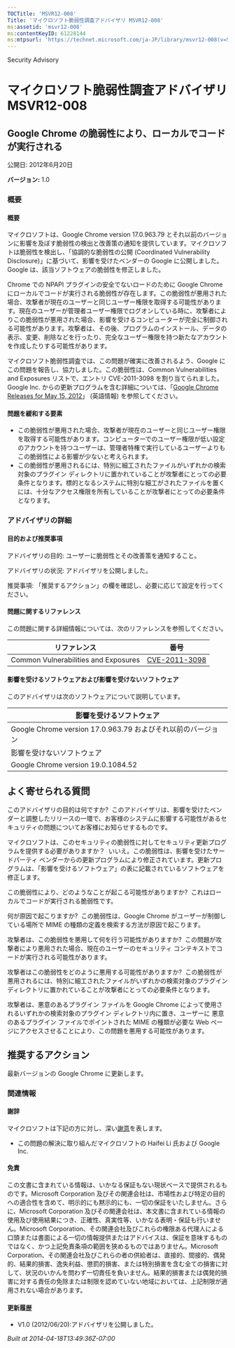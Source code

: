 ```yaml
---
TOCTitle: 'MSVR12-008'
Title: 'マイクロソフト脆弱性調査アドバイザリ MSVR12-008'
ms:assetid: 'msvr12-008'
ms:contentKeyID: 61228144
ms:mtpsurl: 'https://technet.microsoft.com/ja-JP/library/msvr12-008(v=Security.10)'
---
```


Security Advisory

マイクロソフト脆弱性調査アドバイザリ MSVR12-008
===============================================

Google Chrome の脆弱性により、ローカルでコードが実行される
----------------------------------------------------------

公開日: 2012年6月20日

**バージョン:** 1.0

### 概要

#### 概要

マイクロソフトは、Google Chrome version 17.0.963.79 とそれ以前のバージョンに影響を及ぼす脆弱性の検出と改善策の通知を提供しています。マイクロソフトは脆弱性を検出し、「協調的な脆弱性の公開 (Coordinated Vulnerability Disclosure)」に基づいて、影響を受けたベンダーの Google に公開しました。Google は、該当ソフトウェアの脆弱性を修正しました。

Chrome での NPAPI プラグインの安全でないロードのために Google Chrome にローカルでコードが実行される脆弱性が存在します。この脆弱性が悪用された場合、攻撃者が現在のユーザーと同じユーザー権限を取得する可能性があります。現在のユーザーが管理者ユーザー権限でログオンしている時に、攻撃者によりこの脆弱性が悪用された場合、影響を受けるコンピューターが完全に制御される可能性があります。攻撃者は、その後、プログラムのインストール、データの表示、変更、削除などを行ったり、完全なユーザー権限を持つ新たなアカウントを作成したりする可能性があります。

マイクロソフト脆弱性調査では、この問題が確実に改善されるよう、Google にこの問題を報告し、協力しました。この脆弱性は、Common Vulnerabilities and Exposures リストで、エントリ CVE-2011-3098 を割り当てられました。Google Inc. からの更新プログラムを含む詳細については、「[Google Chrome Releases for May 15, 2012](http://googlechromereleases.blogspot.com/2012/05/stable-channel-update.html)」 (英語情報) を参照してください。

#### 問題を緩和する要素

-   この脆弱性が悪用された場合、攻撃者が現在のユーザーと同じユーザー権限を取得する可能性があります。コンピューターでのユーザー権限が低い設定のアカウントを持つユーザーは、管理者特権で実行しているユーザーよりもこの脆弱性による影響が少ないと考えられます。
-   この脆弱性が悪用されるには、特別に細工されたファイルがいずれかの検索対象のプラグイン ディレクトリに置かれていることが攻撃者にとっての必要条件となります。標的となるシステムに特別な細工がされたファイルを置くには、十分なアクセス権限を所有していることが攻撃者にとっての必要条件となります。

### アドバイザリの詳細

#### 目的および推奨事項

アドバイザリの目的: ユーザーに脆弱性とその改善策を通知すること。

アドバイザリの状況: アドバイザリを公開しました。

推奨事項: 「推奨するアクション」の欄を確認し、必要に応じて設定を行ってください。

#### 問題に関するリファレンス

この問題に関する詳細情報については、次のリファレンスを参照してください。

| リファレンス                         | 番号                                                                             |
|--------------------------------------|----------------------------------------------------------------------------------|
| Common Vulnerabilities and Exposures | [CVE-2011-3098](http://www.cve.mitre.org/cgi-bin/cvename.cgi?name=cve-2011-3098) |

#### 影響を受けるソフトウェアおよび影響を受けないソフトウェア

このアドバイザリは次のソフトウェアについて説明しています。

| 影響を受けるソフトウェア                                     |
|--------------------------------------------------------------|
| Google Chrome version 17.0.963.79 およびそれ以前のバージョン |
| 影響を受けないソフトウェア                                   |
| Google Chrome version 19.0.1084.52                           |

よく寄せられる質問
------------------

<span></span>
このアドバイザリの目的は何ですか? 
このアドバイザリは、影響を受けたベンダーと調整したリリースの一環で、お客様のシステムに影響する可能性があるセキュリティの問題についてお客様にお知らせするものです。

マイクロソフトは、このセキュリティの脆弱性に対してセキュリティ更新プログラムを提供する必要がありますか？ 
いいえ。この脆弱性は、影響を受けたサードパーティ ベンダーからの更新プログラムにより修正されています。更新プログラムは、「影響を受けるソフトウェア」の表に記載されているソフトウェアを修正します。

この脆弱性により、どのようなことが起こる可能性がありますか? 
これはローカルでコードが実行される脆弱性です。

何が原因で起こりますか? 
この脆弱性は、Google Chrome がユーザーが制御している場所で MIME の種類の定義を検索する方法が原因で起こります。

攻撃者は、この脆弱性を悪用して何を行う可能性がありますか? 
この問題が攻撃者により悪用された場合、現在のユーザーのセキュリティ コンテキストでコードが実行される可能性があります。

攻撃者はこの脆弱性をどのように悪用する可能性がありますか? 
この脆弱性が悪用されるには、特別に細工されたファイルがいずれかの検索対象のプラグイン ディレクトリに置かれていることが攻撃者にとっての必要条件となります。

攻撃者は、悪意のあるプラグイン ファイルを Google Chrome によって使用されるいずれかの検索対象のプラグイン ディレクトリ内に置き、ユーザーに 悪意のあるプラグイン ファイルでポイントされた MIME の種類が必要な Web ページにアクセスさせることにより、この問題を悪用する可能性があります。

推奨するアクション
------------------

<span></span>
最新バージョンの Google Chrome に更新します。

### 関連情報

#### 謝辞

マイクロソフトは下記の方に対し、深い[謝意](http://technet.microsoft.com/security/bulletin/policy)を表します。

-   この問題の解決に取り組んだマイクロソフトの Haifei Li 氏および Google Inc.

#### 免責

この文書に含まれている情報は、いかなる保証もない現状ベースで提供されるものです。Microsoft Corporation 及びその関連会社は、市場性および特定の目的への適合性を含めて、明示的にも黙示的にも、一切の保証をいたしません。さらに、Microsoft Corporation 及びその関連会社は、本文書に含まれている情報の使用及び使用結果につき、正確性、真実性等、いかなる表明・保証も行いません。Microsoft Corporation、その関連会社及びこれらの権限ある代理人による口頭または書面による一切の情報提供またはアドバイスは、保証を意味するものではなく、かつ上記免責条項の範囲を狭めるものではありません。Microsoft Corporation、その関連会社及びこれらの者の供給者は、直接的、間接的、偶発的、結果的損害、逸失利益、懲罰的損害、または特別損害を含む全ての損害に対して、状況のいかんを問わず一切責任を負いません。結果的損害または偶発的損害に対する責任の免除または制限を認めていない地域においては、上記制限が適用されない場合があります。

#### 更新履歴

-   V1.0 (2012/06/20):アドバイザリを公開しました。

*Built at 2014-04-18T13:49:36Z-07:00*
